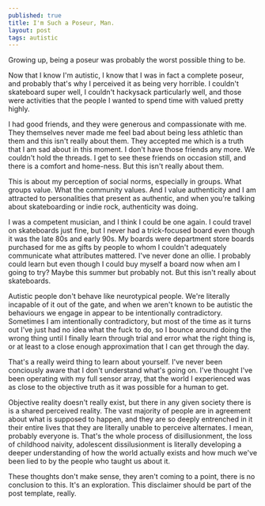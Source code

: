```yaml
---
published: true
title: I'm Such a Poseur, Man.
layout: post
tags: autistic
---
```

Growing up, being a poseur was probably the worst possible thing to be.

Now that I know I'm autistic, I know that I was in fact a complete poseur, and probably that's why I perceived it as being very horrible. I couldn't skateboard super well, I couldn't hackysack particularly well, and those were activities that the people I wanted to spend time with valued pretty highly. 

I had good friends, and they were generous and compassionate with me. They themselves never made me feel bad about being less athletic than them and this isn't really about them. They accepted me which is a truth that I am sad about in this moment. I don't have those friends any more. We couldn't hold the threads. I get to see these friends on occasion still, and there is a comfort and home-ness. But this isn't really about them.

This is about my perception of social norms, especially in groups. What groups value. What the community values. And I value authenticity and I am attracted to personalities that present as authentic, and when you're talking about skateboarding or indie rock, authenticity was doing. 

I was a competent musician, and I think I could be one again. I could travel on skateboards just fine, but I never had a trick-focused board even though it was the late 80s and early 90s. My boards were department store boards purchased for me as gifts by people to whom I couldn't adequately communicate what attributes mattered. I've never done an ollie. I probably could learn but even though I could buy myself a board now when am I going to try? Maybe this summer but probably not. But this isn't really about skateboards.

Autistic people don't behave like neurotypical people. We're literally incapable of it out of the gate, and when we aren't known to be autistic the behaviours we engage in appear to be intentionally contradictory. Sometimes I am intentionally contradictory, but most of the time as it turns out I've just had no idea what the fuck to do, so I bounce around doing the wrong thing until I finally learn through trial and error what the right thing is, or at least to a close enough approximation that I can get through the day.

That's a really weird thing to learn about yourself. I've never been conciously aware that I don't understand what's going on. I've thought I've been operating with my full sensor array, that the world I experienced was as close to the objective truth as it was possible for a human to get. 

Objective reality doesn't really exist, but there in any given society there is is a shared perceived reality. The vast majority of people are in agreement about what is supposed to happen, and they are so deeply entrenched in it their entire lives that they are literally unable to perceive alternates. I mean, probably everyone is. That's the whole process of disillusionment, the loss of childhood naivity, adolescent dissilusionment is literally developing a deeper understanding of how the world actually exists and how much we've been lied to by the people who taught us about it.

These thoughts don't make sense, they aren't coming to a point, there is no conclusion to this. It's an exploration. This disclaimer should be part of the post template, really.